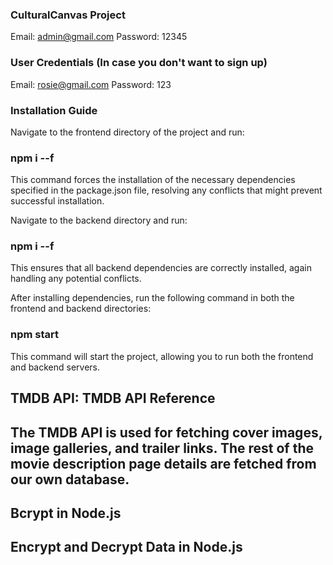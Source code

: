  ### CulturalCanvas Project
 
<!-- Admin Credentials; -->

Email: admin@gmail.com
Password: 12345


### User Credentials (In case you don't want to sign up)

Email: rosie@gmail.com
Password: 123

### Installation Guide

<!-- 1. Install Dependencies -->
<!-- Frontend -->
Navigate to the frontend directory of the project and run:

### npm i --f
This command forces the installation of the necessary dependencies specified in the package.json file, resolving any conflicts that might prevent successful installation.

<!-- Backend -->
Navigate to the backend directory and run:

### npm i --f
This ensures that all backend dependencies are correctly installed, again handling any potential conflicts.

<!-- 2. Start the Project -->
After installing dependencies, run the following command in both the frontend and backend directories:

### npm start
This command will start the project, allowing you to run both the frontend and backend servers.

<!-- API Reference -->
## TMDB API: TMDB API Reference

## The TMDB API is used for fetching cover images, image galleries, and trailer links. The rest of the movie description page details are fetched from our own database.

<!-- Other References -->
## Bcrypt in Node.js
## Encrypt and Decrypt Data in Node.js